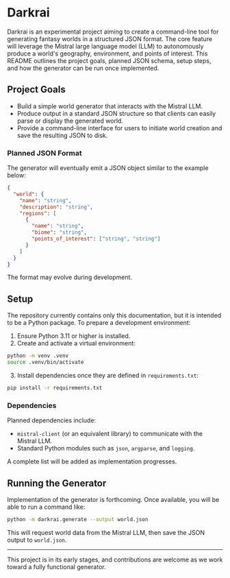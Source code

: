 # Darkrai

Darkrai is an experimental project aiming to create a command-line tool for generating fantasy worlds in a structured JSON format. The core feature will leverage the Mistral large language model (LLM) to autonomously produce a world's geography, environment, and points of interest. This README outlines the project goals, planned JSON schema, setup steps, and how the generator can be run once implemented.

## Project Goals

- Build a simple world generator that interacts with the Mistral LLM.
- Produce output in a standard JSON structure so that clients can easily parse or display the generated world.
- Provide a command-line interface for users to initiate world creation and save the resulting JSON to disk.

### Planned JSON Format

The generator will eventually emit a JSON object similar to the example below:

```json
{
  "world": {
    "name": "string",
    "description": "string",
    "regions": [
      {
        "name": "string",
        "biome": "string",
        "points_of_interest": ["string", "string"]
      }
    ]
  }
}
```

The format may evolve during development.

## Setup

The repository currently contains only this documentation, but it is intended to be a Python package. To prepare a development environment:

1. Ensure Python 3.11 or higher is installed.
2. Create and activate a virtual environment:

```bash
python -m venv .venv
source .venv/bin/activate
```

3. Install dependencies once they are defined in `requirements.txt`:

```bash
pip install -r requirements.txt
```

### Dependencies

Planned dependencies include:

- `mistral-client` (or an equivalent library) to communicate with the Mistral LLM.
- Standard Python modules such as `json`, `argparse`, and `logging`.

A complete list will be added as implementation progresses.

## Running the Generator

Implementation of the generator is forthcoming. Once available, you will be able to run a command like:

```bash
python -m darkrai.generate --output world.json
```

This will request world data from the Mistral LLM, then save the JSON output to `world.json`.

---

This project is in its early stages, and contributions are welcome as we work toward a fully functional generator.
